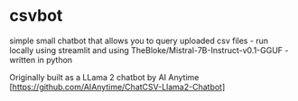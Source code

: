 # csvbot
simple small chatbot that allows you to query uploaded csv files - run locally using streamlit and using TheBloke/Mistral-7B-Instruct-v0.1-GGUF - written in python

Originally built as a LLama 2 chatbot by AI Anytime [https://github.com/AIAnytime/ChatCSV-Llama2-Chatbot]
